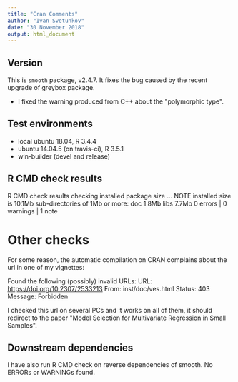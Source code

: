 ```yaml
---
title: "Cran Comments"
author: "Ivan Svetunkov"
date: "30 November 2018"
output: html_document
---
```

## Version
This is ``smooth`` package, v2.4.7. It fixes the bug caused by the recent upgrade of greybox package.
* I fixed the warning produced from C++ about the "polymorphic type".

## Test environments
* local ubuntu 18.04, R 3.4.4
* ubuntu 14.04.5 (on travis-ci), R 3.5.1
* win-builder (devel and release)

## R CMD check results
R CMD check results
checking installed package size ... NOTE
  installed size is  10.1Mb
  sub-directories of 1Mb or more:
    doc    1.8Mb
    libs   7.7Mb
0 errors | 0 warnings | 1 note

# Other checks
For some reason, the automatic compilation on CRAN complains about the url in one of my vignettes:

Found the following (possibly) invalid URLs:
  URL: https://doi.org/10.2307/2533213
    From: inst/doc/ves.html
    Status: 403
    Message: Forbidden

I checked this url on several PCs and it works on all of them, it should redirect to the paper "Model Selection for Multivariate Regression in Small Samples".

## Downstream dependencies
I have also run R CMD check on reverse dependencies of smooth.
No ERRORs or WARNINGs found.
